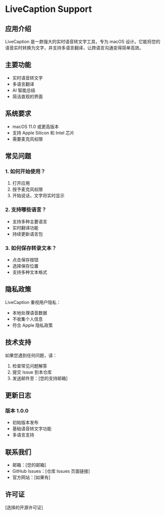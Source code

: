 # LiveCaption Support


## 应用介绍
LiveCaption 是一款强大的实时语音转文字工具，专为 macOS 设计。它能将您的语音实时转换为文字，并支持多语言翻译，让跨语言沟通变得简单高效。

## 主要功能
- 实时语音转文字
- 多语言翻译
- AI 智能总结
- 简洁直观的界面

## 系统要求
- macOS 11.0 或更高版本
- 支持 Apple Silicon 和 Intel 芯片
- 需要麦克风权限

## 常见问题
### 1. 如何开始使用？
1. 打开应用
2. 授予麦克风权限
3. 开始说话，文字将实时显示

### 2. 支持哪些语言？
- 支持多种主要语言
- 实时翻译功能
- 持续更新语言包

### 3. 如何保存转录文本？
- 点击保存按钮
- 选择保存位置
- 支持多种文本格式

## 隐私政策
LiveCaption 重视用户隐私：
- 本地处理语音数据
- 不收集个人信息
- 符合 Apple 隐私政策

## 技术支持
如果您遇到任何问题，请：
1. 检查常见问题解答
2. 提交 Issue 到本仓库
3. 发送邮件至：[您的支持邮箱]

## 更新日志
### 版本 1.0.0
- 初始版本发布
- 基础语音转文字功能
- 多语言支持

## 联系我们
- 邮箱：[您的邮箱]
- GitHub Issues：[仓库 Issues 页面链接]
- 官方网站：[如果有]

## 许可证
[选择的开源许可证]
